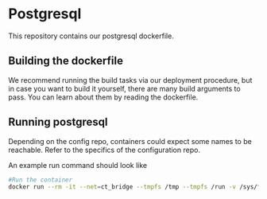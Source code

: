 # Postgresql

This repository contains our postgresql dockerfile.


## Building the dockerfile

We recommend running the build tasks via our deployment procedure, but in case you want to build it yourself, there are many build arguments to pass. You can learn about them by reading the dockerfile.

## Running postgresql

Depending on the config repo, containers could expect some names to be reachable. Refer to the specifics of the configuration repo.

An example run command should look like

```Bash
#Run the container
docker run --rm -it --net=ct_bridge --tmpfs /tmp --tmpfs /run -v /sys/fs/cgroup:/sys/fs/cgroup:ro --name postgresql -p 8080:80 cloudtrust-postgresql
```
